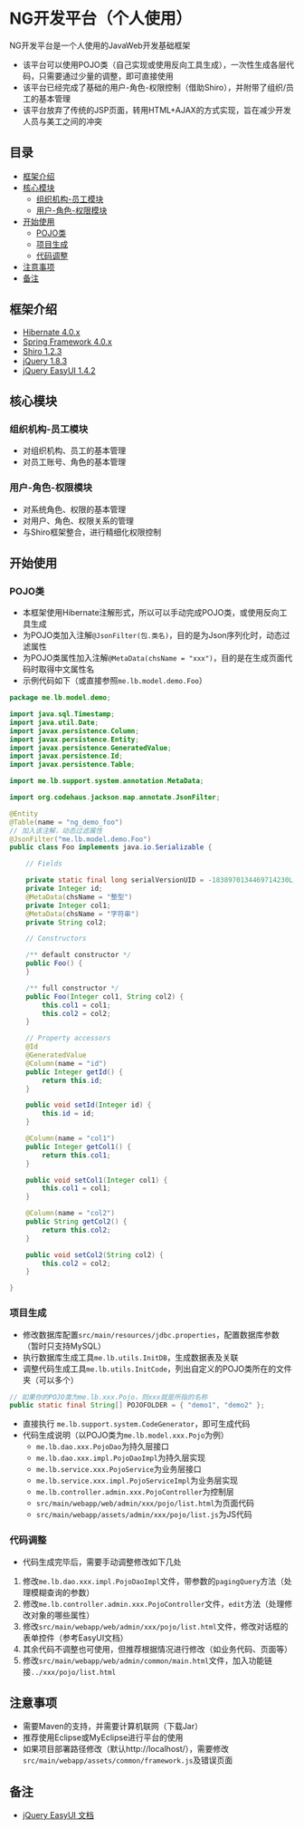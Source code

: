 NG开发平台（个人使用）
======
NG开发平台是一个人使用的JavaWeb开发基础框架
* 该平台可以使用POJO类（自己实现或使用反向工具生成），一次性生成各层代码，只需要通过少量的调整，即可直接使用
* 该平台已经完成了基础的用户-角色-权限控制（借助Shiro），并附带了组织/员工的基本管理
* 该平台放弃了传统的JSP页面，转用HTML+AJAX的方式实现，旨在减少开发人员与美工之间的冲突

## 目录
* [框架介绍](#框架介绍)
* [核心模块](#核心模块)
	* [组织机构-员工模块](#组织机构-员工模块)
	* [用户-角色-权限模块](#用户-角色-权限模块)
* [开始使用](#开始使用)
	* [POJO类](#POJO类)
	* [项目生成](#项目生成)
	* [代码调整](#代码调整)
* [注意事项](#注意事项)
* [备注](#备注)

## 框架介绍
* [Hibernate 4.0.x](http://hibernate.org/orm/)
* [Spring Framework 4.0.x](http://projects.spring.io/spring-framework/)
* [Shiro 1.2.3](http://shiro.apache.org/)
* [jQuery 1.8.3](http://jquery.com/)
* [jQuery EasyUI 1.4.2](http://www.jeasyui.com/)

## 核心模块
### 组织机构-员工模块
* 对组织机构、员工的基本管理
* 对员工账号、角色的基本管理

### 用户-角色-权限模块
* 对系统角色、权限的基本管理
* 对用户、角色、权限关系的管理
* 与Shiro框架整合，进行精细化权限控制

## 开始使用
### POJO类
* 本框架使用Hibernate注解形式，所以可以手动完成POJO类，或使用反向工具生成
* 为POJO类加入注解`@JsonFilter(包.类名)`，目的是为Json序列化时，动态过滤属性
* 为POJO类属性加入注解`@MetaData(chsName = "xxx")`，目的是在生成页面代码时取得中文属性名
* 示例代码如下（或直接参照`me.lb.model.demo.Foo`）

```Java
package me.lb.model.demo;

import java.sql.Timestamp;
import java.util.Date;
import javax.persistence.Column;
import javax.persistence.Entity;
import javax.persistence.GeneratedValue;
import javax.persistence.Id;
import javax.persistence.Table;

import me.lb.support.system.annotation.MetaData;

import org.codehaus.jackson.map.annotate.JsonFilter;

@Entity
@Table(name = "ng_demo_foo")
// 加入该注解，动态过滤属性
@JsonFilter("me.lb.model.demo.Foo")
public class Foo implements java.io.Serializable {

	// Fields

	private static final long serialVersionUID = -1838970134469714230L;
	private Integer id;
	@MetaData(chsName = "整型")
	private Integer col1;
	@MetaData(chsName = "字符串")
	private String col2;

	// Constructors

	/** default constructor */
	public Foo() {
	}

	/** full constructor */
	public Foo(Integer col1, String col2) {
		this.col1 = col1;
		this.col2 = col2;
	}

	// Property accessors
	@Id
	@GeneratedValue
	@Column(name = "id")
	public Integer getId() {
		return this.id;
	}

	public void setId(Integer id) {
		this.id = id;
	}

	@Column(name = "col1")
	public Integer getCol1() {
		return this.col1;
	}

	public void setCol1(Integer col1) {
		this.col1 = col1;
	}

	@Column(name = "col2")
	public String getCol2() {
		return this.col2;
	}

	public void setCol2(String col2) {
		this.col2 = col2;
	}

}
```

### 项目生成
* 修改数据库配置`src/main/resources/jdbc.properties`，配置数据库参数（暂时只支持MySQL）
* 执行数据库生成工具`me.lb.utils.InitDB`，生成数据表及关联
* 调整代码生成工具`me.lb.utils.InitCode`，列出自定义的POJO类所在的文件夹（可以多个）

```Java
// 如果你的POJO类为me.lb.xxx.Pojo，则xxx就是所指的名称
public static final String[] POJOFOLDER = { "demo1", "demo2" };
```

* 直接执行 `me.lb.support.system.CodeGenerator`，即可生成代码
* 代码生成说明（以POJO类为`me.lb.model.xxx.Pojo`为例）
	* `me.lb.dao.xxx.PojoDao`为持久层接口
	* `me.lb.dao.xxx.impl.PojoDaoImpl`为持久层实现
	* `me.lb.service.xxx.PojoService`为业务层接口
	* `me.lb.service.xxx.impl.PojoServiceImpl`为业务层实现
	* `me.lb.controller.admin.xxx.PojoController`为控制层
	* `src/main/webapp/web/admin/xxx/pojo/list.html`为页面代码
	* `src/main/webapp/assets/admin/xxx/pojo/list.js`为JS代码

### 代码调整
* 代码生成完毕后，需要手动调整修改如下几处
1. 修改`me.lb.dao.xxx.impl.PojoDaoImpl`文件，带参数的`pagingQuery`方法（处理模糊查询的参数）
2. 修改`me.lb.controller.admin.xxx.PojoController`文件，`edit`方法（处理修改对象的哪些属性）
3. 修改`src/main/webapp/web/admin/xxx/pojo/list.html`文件，修改对话框的表单控件（参考EasyUI文档）
4. 其余代码不调整也可使用，但推荐根据情况进行修改（如业务代码、页面等）
5. 修改`src/main/webapp/web/admin/common/main.html`文件，加入功能链接`../xxx/pojo/list.html`

## 注意事项
* 需要Maven的支持，并需要计算机联网（下载Jar）
* 推荐使用Eclipse或MyEclipse进行平台的使用
* 如果项目部署路径修改（默认http://localhost/），需要修改`src/main/webapp/assets/common/framework.js`及错误页面

## 备注
* [jQuery EasyUI 文档](http://www.jeasyui.com/documentation/index.php)